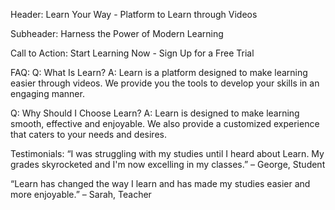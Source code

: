 Header:
Learn Your Way - Platform to Learn through Videos 

Subheader: 
Harness the Power of Modern Learning

Call to Action: 
Start Learning Now - Sign Up for a Free Trial

FAQ:
Q: What Is Learn?
A: Learn is a platform designed to make learning easier through videos. We provide you the tools to develop your skills in an engaging manner.

Q: Why Should I Choose Learn?
A: Learn is designed to make learning smooth, effective and enjoyable. We also provide a customized experience that caters to your needs and desires.

Testimonials: 
“I was struggling with my studies until I heard about Learn. My grades skyrocketed and I'm now excelling in my classes.” – George, Student 

“Learn has changed the way I learn and has made my studies easier and more enjoyable.” – Sarah, Teacher